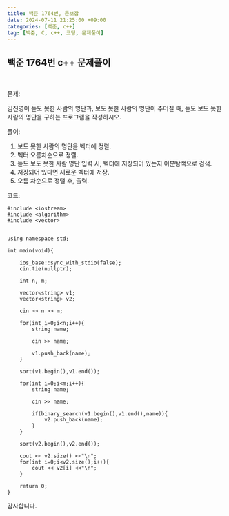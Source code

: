 ```yaml
---
title: 백준 1764번, 듣보잡
date: 2024-07-11 21:25:00 +09:00
categories: [백준, c++]
tag: [백준, C, c++, 코딩, 문제풀이]
---
```


## 백준 1764번 c++ 문제풀이
<br>

문제:

김진영이 듣도 못한 사람의 명단과, 보도 못한 사람의 명단이 주어질 때, 듣도 보도 못한 사람의 명단을 구하는 프로그램을 작성하시오.

풀이:

1. 보도 못한 사람의 명단을 벡터에 정렬.
2. 벡터 오름차순으로 정렬.
3. 듣도 보도 못한 사람 명단 입력 시, 벡터에 저장되어 있는지 이분탐색으로 검색.
4. 저장되어 있다면 새로운 벡터에 저장.
5. 오름 차순으로 정렬 후, 출력.
   
코드:

    #include <iostream>
    #include <algorithm>
    #include <vector>


    using namespace std;

    int main(void){

        ios_base::sync_with_stdio(false);
        cin.tie(nullptr);
        
        int n, m;

        vector<string> v1;
        vector<string> v2;
        
        cin >> n >> m;

        for(int i=0;i<n;i++){
            string name;

            cin >> name;

            v1.push_back(name);
        }

        sort(v1.begin(),v1.end());

        for(int i=0;i<m;i++){
            string name;

            cin >> name;

            if(binary_search(v1.begin(),v1.end(),name)){
                v2.push_back(name);
            }
        }
        
        sort(v2.begin(),v2.end());

        cout << v2.size() <<"\n";
        for(int i=0;i<v2.size();i++){
            cout << v2[i] <<"\n";
        }
    
        return 0;   
    }   

감사합니다.